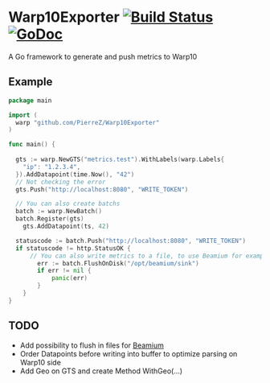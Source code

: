 # Warp10Exporter [![Build Status](https://travis-ci.org/PierreZ/Warp10Exporter.svg?branch=master)](https://travis-ci.org/PierreZ/Warp10Exporter) [![GoDoc](https://godoc.org/github.com/PierreZ/Warp10Exporter?status.svg)](https://godoc.org/github.com/PierreZ/Warp10Exporter)
A Go framework to generate and push metrics to Warp10

## Example

```go 
package main

import (
  warp "github.com/PierreZ/Warp10Exporter"
)

func main() {
    
  gts := warp.NewGTS("metrics.test").WithLabels(warp.Labels{
    "ip": "1.2.3.4",
  }).AddDatapoint(time.Now(), "42")
  // Not checking the error
  gts.Push("http://localhost:8080", "WRITE_TOKEN")

  // You can also create batchs
  batch := warp.NewBatch()
  batch.Register(gts)
	gts.AddDatapoint(ts, 42)

  statuscode := batch.Push("http://localhost:8080", "WRITE_TOKEN")
  if statuscode != http.StatusOK {
      // You can also write metrics to a file, to use Beamium for example
    	err := batch.FlushOnDisk("/opt/beamium/sink")
	    if err != nil {
		    panic(err)
	    }
	}
}
```

## TODO

 * Add possibility to flush in files for [Beamium](https://github.com/runabove/beamium)
 * Order Datapoints before writing into buffer to optimize parsing on Warp10 side
 * Add Geo on GTS and create Method WithGeo(...)